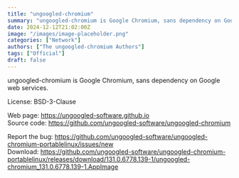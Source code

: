 ```yaml
---
title: "ungoogled-chromium"
summary: "ungoogled-chromium is Google Chromium, sans dependency on Google web services."
date: 2024-12-12T21:02:00Z
image: "/images/image-placeholder.png"
categories: ["Network"]
authors: ["The ungoogled-chromium Authors"]
tags: ["Official"]
draft: false
---
```


ungoogled-chromium is Google Chromium, sans dependency on Google web services.

License: BSD-3-Clause

Web page: <https://ungoogled-software.github.io>  
Source code: <https://github.com/ungoogled-software/ungoogled-chromium>

Report the bug: <https://github.com/ungoogled-software/ungoogled-chromium-portablelinux/issues/new>  
Download: <https://github.com/ungoogled-software/ungoogled-chromium-portablelinux/releases/download/131.0.6778.139-1/ungoogled-chromium_131.0.6778.139-1.AppImage>
